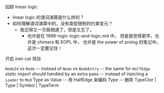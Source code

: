 回顾 linear logic

- linear logic 的谓词演算是什么样的？
- 如何理解谓词演算中的，没有类型限制的约束变元？
  - 我记得又一次我相通了，但是又忘了。
    - 也许是在 1998-logic-logic-and-logic.md 中，
      但是我觉得更早，也许是 chimera 和 EOPL 中，
      也许是 the power of prolog 的笔记中。
      这次一定要记住！

开启 inet-cat 项目

`NodeId` vs `Node` -- instead of `Node` vs `NodeEntry` -- the same for `HalfEdge`
static import should handled by an extra pass -- instead of injecting a `Loader` to `Mod`
Type as Value -- 用 HalfEdge 来编码 Type -- 删除 TypeCtor | Type | Symbol | TypeTerm
